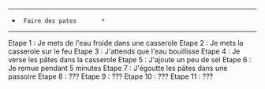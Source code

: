 ******************************
*      Faire des pates       *
******************************

Etape 1  : Je mets de l'eau froide dans une casserole
Etape 2  : Je mets la casserole sur le feu
Etape 3  : J'attends que l'eau bouillisse
Etape 4  : Je verse les pâtes dans la casserole
Etape 5  : J'ajoute un peu de sel
Etape 6  : Je remue pendant 5 minutes
Etape 7  : J'égoutte les pâtes dans une passoire
Etape 8  : ???
Etape 9  : ???
Etape 10 : ???
Etape 11 : ???

